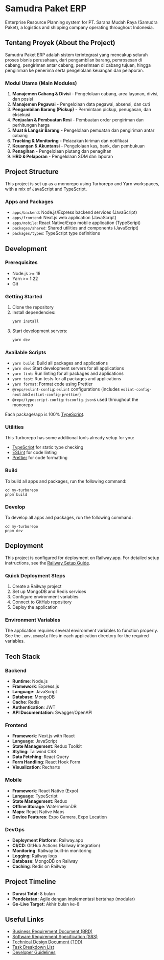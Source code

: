 # Samudra Paket ERP

Enterprise Resource Planning system for PT. Sarana Mudah Raya (Samudra Paket), a logistics and shipping company operating throughout Indonesia.

## Tentang Proyek (About the Project)

Samudra Paket ERP adalah sistem terintegrasi yang mencakup seluruh proses bisnis perusahaan, dari pengambilan barang, pemrosesan di cabang, pengiriman antar cabang, penerimaan di cabang tujuan, hingga pengiriman ke penerima serta pengelolaan keuangan dan pelaporan.

### Modul Utama (Main Modules)

1. **Manajemen Cabang & Divisi** - Pengelolaan cabang, area layanan, divisi, dan posisi
2. **Manajemen Pegawai** - Pengelolaan data pegawai, absensi, dan cuti
3. **Pengambilan Barang (Pickup)** - Permintaan pickup, penugasan, dan eksekusi
4. **Penjualan & Pembuatan Resi** - Pembuatan order pengiriman dan perhitungan harga
5. **Muat & Langsir Barang** - Pengelolaan pemuatan dan pengiriman antar cabang
6. **Tracking & Monitoring** - Pelacakan kiriman dan notifikasi
7. **Keuangan & Akuntansi** - Pengelolaan kas, bank, dan pembukuan
8. **Penagihan** - Pengelolaan piutang dan penagihan
9. **HRD & Pelaporan** - Pengelolaan SDM dan laporan

## Project Structure

This project is set up as a monorepo using Turborepo and Yarn workspaces, with a mix of JavaScript and TypeScript.

### Apps and Packages

- `apps/backend`: Node.js/Express backend services (JavaScript)
- `apps/frontend`: Next.js web application (JavaScript)
- `apps/mobile`: React Native/Expo mobile application (TypeScript)
- `packages/shared`: Shared utilities and components (JavaScript)
- `packages/types`: TypeScript type definitions

## Development

### Prerequisites

- Node.js >= 18
- Yarn >= 1.22
- Git

### Getting Started

1. Clone the repository
2. Install dependencies:
   ```bash
   yarn install
   ```
3. Start development servers:
   ```bash
   yarn dev
   ```

### Available Scripts

- `yarn build`: Build all packages and applications
- `yarn dev`: Start development servers for all applications
- `yarn lint`: Run linting for all packages and applications
- `yarn test`: Run tests for all packages and applications
- `yarn format`: Format code using Prettier
- `@repo/eslint-config`: `eslint` configurations (includes `eslint-config-next` and `eslint-config-prettier`)
- `@repo/typescript-config`: `tsconfig.json`s used throughout the monorepo

Each package/app is 100% [TypeScript](https://www.typescriptlang.org/).

### Utilities

This Turborepo has some additional tools already setup for you:

- [TypeScript](https://www.typescriptlang.org/) for static type checking
- [ESLint](https://eslint.org/) for code linting
- [Prettier](https://prettier.io) for code formatting

### Build

To build all apps and packages, run the following command:

```
cd my-turborepo
pnpm build
```

### Develop

To develop all apps and packages, run the following command:

```
cd my-turborepo
pnpm dev
```

## Deployment

This project is configured for deployment on Railway.app. For detailed setup instructions, see the [Railway Setup Guide](./documentation/RAILWAY-SETUP.md).

### Quick Deployment Steps

1. Create a Railway project
2. Set up MongoDB and Redis services
3. Configure environment variables
4. Connect to GitHub repository
5. Deploy the application

### Environment Variables

The application requires several environment variables to function properly. See the `.env.example` files in each application directory for the required variables.

## Tech Stack

### Backend
- **Runtime**: Node.js
- **Framework**: Express.js
- **Language**: JavaScript
- **Database**: MongoDB
- **Cache**: Redis
- **Authentication**: JWT
- **API Documentation**: Swagger/OpenAPI

### Frontend
- **Framework**: Next.js with React
- **Language**: JavaScript
- **State Management**: Redux Toolkit
- **Styling**: Tailwind CSS
- **Data Fetching**: React Query
- **Form Handling**: React Hook Form
- **Visualization**: Recharts

### Mobile
- **Framework**: React Native (Expo)
- **Language**: TypeScript
- **State Management**: Redux
- **Offline Storage**: WatermelonDB
- **Maps**: React Native Maps
- **Device Features**: Expo Camera, Expo Location

### DevOps
- **Deployment Platform**: Railway.app
- **CI/CD**: GitHub Actions (Railway integration)
- **Monitoring**: Railway built-in monitoring
- **Logging**: Railway logs
- **Database**: MongoDB on Railway
- **Caching**: Redis on Railway

## Project Timeline

- **Durasi Total:** 8 bulan
- **Pendekatan:** Agile dengan implementasi bertahap (modular)
- **Go-Live Target:** Akhir bulan ke-8

## Useful Links

- [Business Requirement Document (BRD)](./documentation/BRD.md)
- [Software Requirement Specification (SRS)](./documentation/SRS.md)
- [Technical Design Document (TDD)](./documentation/TDD.md)
- [Task Breakdown List](./documentation/Task-Breakdown-List.md)
- [Developer Guidelines](./documentation/DEVELOPER-GUIDELINES.md)
